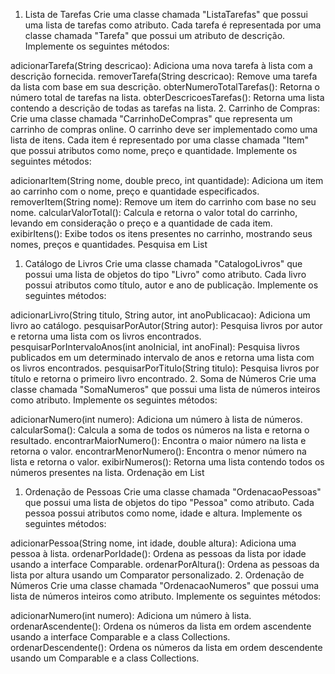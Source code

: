 1. Lista de Tarefas
Crie uma classe chamada "ListaTarefas" que possui uma lista de tarefas como atributo. Cada tarefa é representada por uma classe chamada "Tarefa" que possui um atributo de descrição. Implemente os seguintes métodos:

adicionarTarefa(String descricao): Adiciona uma nova tarefa à lista com a descrição fornecida.
removerTarefa(String descricao): Remove uma tarefa da lista com base em sua descrição.
obterNumeroTotalTarefas(): Retorna o número total de tarefas na lista.
obterDescricoesTarefas(): Retorna uma lista contendo a descrição de todas as tarefas na lista.
2. Carrinho de Compras:
Crie uma classe chamada "CarrinhoDeCompras" que representa um carrinho de compras online. O carrinho deve ser implementado como uma lista de itens. Cada item é representado por uma classe chamada "Item" que possui atributos como nome, preço e quantidade. Implemente os seguintes métodos:

adicionarItem(String nome, double preco, int quantidade): Adiciona um item ao carrinho com o nome, preço e quantidade especificados.
removerItem(String nome): Remove um item do carrinho com base no seu nome.
calcularValorTotal(): Calcula e retorna o valor total do carrinho, levando em consideração o preço e a quantidade de cada item.
exibirItens(): Exibe todos os itens presentes no carrinho, mostrando seus nomes, preços e quantidades.
Pesquisa em List
1. Catálogo de Livros
Crie uma classe chamada "CatalogoLivros" que possui uma lista de objetos do tipo "Livro" como atributo. Cada livro possui atributos como título, autor e ano de publicação. Implemente os seguintes métodos:

adicionarLivro(String titulo, String autor, int anoPublicacao): Adiciona um livro ao catálogo.
pesquisarPorAutor(String autor): Pesquisa livros por autor e retorna uma lista com os livros encontrados.
pesquisarPorIntervaloAnos(int anoInicial, int anoFinal): Pesquisa livros publicados em um determinado intervalo de anos e retorna uma lista com os livros encontrados.
pesquisarPorTitulo(String titulo): Pesquisa livros por título e retorna o primeiro livro encontrado.
2. Soma de Números
Crie uma classe chamada "SomaNumeros" que possui uma lista de números inteiros como atributo. Implemente os seguintes métodos:

adicionarNumero(int numero): Adiciona um número à lista de números.
calcularSoma(): Calcula a soma de todos os números na lista e retorna o resultado.
encontrarMaiorNumero(): Encontra o maior número na lista e retorna o valor.
encontrarMenorNumero(): Encontra o menor número na lista e retorna o valor.
exibirNumeros(): Retorna uma lista contendo todos os números presentes na lista.
Ordenação em List
1. Ordenação de Pessoas
Crie uma classe chamada "OrdenacaoPessoas" que possui uma lista de objetos do tipo "Pessoa" como atributo. Cada pessoa possui atributos como nome, idade e altura. Implemente os seguintes métodos:

adicionarPessoa(String nome, int idade, double altura): Adiciona uma pessoa à lista.
ordenarPorIdade(): Ordena as pessoas da lista por idade usando a interface Comparable.
ordenarPorAltura(): Ordena as pessoas da lista por altura usando um Comparator personalizado.
2. Ordenação de Números
Crie uma classe chamada "OrdenacaoNumeros" que possui uma lista de números inteiros como atributo. Implemente os seguintes métodos:

adicionarNumero(int numero): Adiciona um número à lista.
ordenarAscendente(): Ordena os números da lista em ordem ascendente usando a interface Comparable e a class Collections.
ordenarDescendente(): Ordena os números da lista em ordem descendente usando um Comparable e a class Collections.
